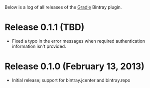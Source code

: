 Below is a log of all releases of the [Gradle][] Bintray plugin.

# Release 0.1.1 (TBD)

* Fixed a typo in the error messages when required authentication information isn't provided.

# Release 0.1.0 (February 13, 2013)

* Initial release; support for bintray.jcenter and bintray.repo

[gradle]: http://www.gradle.org/
